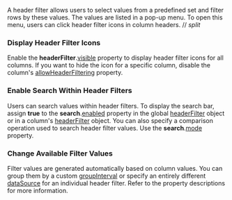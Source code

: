 A header filter allows users to select values from a predefined set and filter rows by these values. The values are listed in a pop-up menu. To open this menu, users can click header filter icons in column headers.
// _split_

### Display Header Filter Icons

Enable the **headerFilter**.[visible](/Documentation/ApiReference/UI_Components/dxTreeList/Configuration/headerFilter/#visible) property to display header filter icons for all columns. If you want to hide the icon for a specific column, disable the column's [allowHeaderFiltering](/Documentation/ApiReference/UI_Components/dxTreeList/Configuration/columns/#allowHeaderFiltering) property.

### Enable Search Within Header Filters

Users can search values within header filters. To display the search bar, assign **true** to the **search**.[enabled](/Documentation/ApiReference/UI_Components/dxTreeList/Configuration/headerFilter/search/#enabled) property in the global [headerFilter](/Documentation/ApiReference/UI_Components/dxTreeList/Configuration/headerFilter/) object or in a column's [headerFilter](/Documentation/ApiReference/UI_Components/dxTreeList/Configuration/columns/headerFilter/) object. You can also specify a comparison operation used to search header filter values. Use the **search**.[mode](/Documentation/ApiReference/UI_Components/dxTreeList/Configuration/columns/headerFilter/search/#mode) property.

### Change Available Filter Values

Filter values are generated automatically based on column values. You can group them by a custom [groupInterval](/Documentation/ApiReference/UI_Components/dxTreeList/Configuration/columns/headerFilter/#groupInterval) or specify an entirely different [dataSource](/Documentation/ApiReference/UI_Components/dxTreeList/Configuration/columns/headerFilter/#dataSource) for an individual header filter. Refer to the property descriptions for more information.
